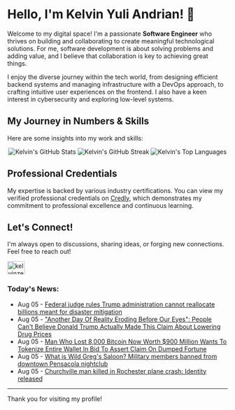 # Hello, I'm Kelvin Yuli Andrian! 👋

Welcome to my digital space! I'm a passionate **Software Engineer** who thrives on building and collaborating to create meaningful technological solutions. For me, software development is about solving problems and adding value, and I believe that collaboration is key to achieving great things.

I enjoy the diverse journey within the tech world, from designing efficient backend systems and managing infrastructure with a DevOps approach, to crafting intuitive user experiences on the frontend. I also have a keen interest in cybersecurity and exploring low-level systems.

## My Journey in Numbers & Skills

Here are some insights into my work and skills:

<p align="center">
  <img src="https://github-readme-stats.vercel.app/api?username=kelvinzer0&show_icons=true&theme=radical" alt="Kelvin's GitHub Stats" />
  <img src="https://github-readme-streak-stats.herokuapp.com/?user=kelvinzer0&theme=radical" alt="Kelvin's GitHub Streak" />
  <img src="https://github-readme-stats.vercel.app/api/top-langs/?username=kelvinzer0&layout=compact&theme=radical" alt="Kelvin's Top Languages" />
</p>

## Professional Credentials

My expertise is backed by various industry certifications. You can view my verified professional credentials on [Credly](https://www.credly.com/users/kelvin-yuli-andrian/badges), which demonstrates my commitment to professional excellence and continuous learning.

## Let's Connect!

I'm always open to discussions, sharing ideas, or forging new connections. Feel free to reach out!

<p align="left">
    <a href="https://linkedin.com/in/kelvinzero" target="blank"><img align="center" src="https://cdn.jsdelivr.net/npm/simple-icons@3.0.1/icons/linkedin.svg" alt="kelvinzero" height="30" width="40" /></a>
</p>

### Today's News:

<!-- feed start -->
- Aug 05 - [Federal judge rules Trump administration cannot reallocate billions meant for disaster mitigation](https://www.yahoo.com/news/articles/federal-judge-rules-trump-administration-203027960.html)
- Aug 05 - ["Another Day Of Reality Eroding Before Our Eyes": People Can't Believe Donald Trump Actually Made This Claim About Lowering Drug Prices](https://www.yahoo.com/news/articles/another-day-reality-eroding-eyes-192404638.html)
- Aug 05 - [Man Who Lost 8,000 Bitcoin Now Worth $900 Million Wants To Tokenize Entire Wallet In Bid To Assert Claim On Dumped Fortune](https://finance.yahoo.com/news/man-lost-8-000-bitcoin-183039084.html)
- Aug 05 - [What is Wild Greg's Saloon? Military members banned from downtown Pensacola nightclub](https://www.yahoo.com/news/articles/wild-gregs-saloon-military-members-172818380.html)
- Aug 05 - [Churchville man killed in Rochester plane crash: Identity released](https://www.yahoo.com/news/articles/churchville-man-killed-rochester-plane-171630313.html)
<!-- feed end -->

---

Thank you for visiting my profile!